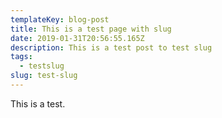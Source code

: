 ```yaml
---
templateKey: blog-post
title: This is a test page with slug
date: 2019-01-31T20:56:55.165Z
description: This is a test post to test slug
tags:
  - testslug
slug: test-slug
---
```

This is a test.
